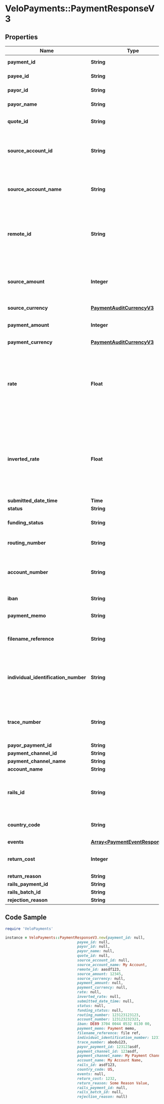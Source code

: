 # VeloPayments::PaymentResponseV3

## Properties

Name | Type | Description | Notes
------------ | ------------- | ------------- | -------------
**payment_id** | **String** | The id of the payment | 
**payee_id** | **String** | The id of the paymeee | 
**payor_id** | **String** | The id of the payor | 
**payor_name** | **String** | The name of the payor | [optional] 
**quote_id** | **String** | The quote Id used for the FX | 
**source_account_id** | **String** | The id of the source account from which the payment was taken | 
**source_account_name** | **String** | The name of the source account from which the payment was taken | [optional] 
**remote_id** | **String** | The remote id by which the payor refers to the payee. Only populated once payment is confirmed | [optional] 
**source_amount** | **Integer** | The source amount for the payment (amount debited to make the payment) | [optional] 
**source_currency** | [**PaymentAuditCurrencyV3**](PaymentAuditCurrencyV3.md) |  | [optional] 
**payment_amount** | **Integer** | The amount which the payee will receive | 
**payment_currency** | [**PaymentAuditCurrencyV3**](PaymentAuditCurrencyV3.md) |  | [optional] 
**rate** | **Float** | The FX rate for the payment, if FX was involved. **Note** that (depending on the role of the caller) this information may not be displayed | [optional] 
**inverted_rate** | **Float** | The inverted FX rate for the payment, if FX was involved. **Note** that (depending on the role of the caller) this information may not be displayed | [optional] 
**submitted_date_time** | **Time** |  | 
**status** | **String** |  | 
**funding_status** | **String** | The funding status of the payment | 
**routing_number** | **String** | The routing number for the payment. | [optional] 
**account_number** | **String** | The account number for the account which will receive the payment. | [optional] 
**iban** | **String** | The iban for the payment. | [optional] 
**payment_memo** | **String** | The payment memo set by the payor | [optional] 
**filename_reference** | **String** | ACH file payment was submitted in, if applicable | [optional] 
**individual_identification_number** | **String** | Individual Identification Number assigned to the payment in the ACH file, if applicable | [optional] 
**trace_number** | **String** | Trace Number assigned to the payment in the ACH file, if applicable | [optional] 
**payor_payment_id** | **String** |  | [optional] 
**payment_channel_id** | **String** |  | [optional] 
**payment_channel_name** | **String** |  | [optional] 
**account_name** | **String** |  | [optional] 
**rails_id** | **String** | The rails ID. Default value is RAILS ID UNAVAILABLE when not populated. | [default to &#39;RAILS ID UNAVAILABLE&#39;]
**country_code** | **String** | The country code of the payment channel. | [optional] 
**events** | [**Array&lt;PaymentEventResponseV3&gt;**](PaymentEventResponseV3.md) |  | 
**return_cost** | **Integer** | The return cost if a returned payment. | [optional] 
**return_reason** | **String** |  | [optional] 
**rails_payment_id** | **String** |  | [optional] 
**rails_batch_id** | **String** |  | [optional] 
**rejection_reason** | **String** |  | [optional] 

## Code Sample

```ruby
require 'VeloPayments'

instance = VeloPayments::PaymentResponseV3.new(payment_id: null,
                                 payee_id: null,
                                 payor_id: null,
                                 payor_name: null,
                                 quote_id: null,
                                 source_account_id: null,
                                 source_account_name: My Account,
                                 remote_id: aasdf123,
                                 source_amount: 12345,
                                 source_currency: null,
                                 payment_amount: null,
                                 payment_currency: null,
                                 rate: null,
                                 inverted_rate: null,
                                 submitted_date_time: null,
                                 status: null,
                                 funding_status: null,
                                 routing_number: 123123123123,
                                 account_number: 123123232323,
                                 iban: DE89 3704 0044 0532 0130 00,
                                 payment_memo: Payment memo,
                                 filename_reference: file ref,
                                 individual_identification_number: 1231231adf,
                                 trace_number: abodu123,
                                 payor_payment_id: 123123asdf,
                                 payment_channel_id: 123asdf,
                                 payment_channel_name: My Payment Channel,
                                 account_name: My Account Name,
                                 rails_id: asdf123,
                                 country_code: US,
                                 events: null,
                                 return_cost: 1232,
                                 return_reason: Some Reason Value,
                                 rails_payment_id: null,
                                 rails_batch_id: null,
                                 rejection_reason: null)
```


